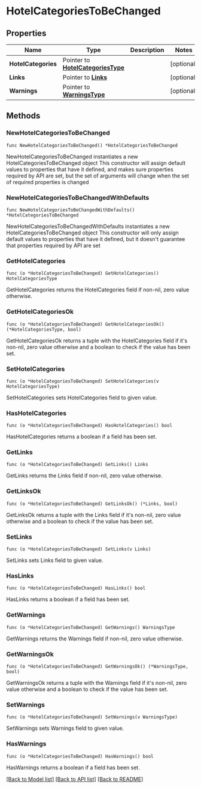 # HotelCategoriesToBeChanged

## Properties

Name | Type | Description | Notes
------------ | ------------- | ------------- | -------------
**HotelCategories** | Pointer to [**HotelCategoriesType**](HotelCategoriesType.md) |  | [optional] 
**Links** | Pointer to [**Links**](Links.md) |  | [optional] 
**Warnings** | Pointer to [**WarningsType**](WarningsType.md) |  | [optional] 

## Methods

### NewHotelCategoriesToBeChanged

`func NewHotelCategoriesToBeChanged() *HotelCategoriesToBeChanged`

NewHotelCategoriesToBeChanged instantiates a new HotelCategoriesToBeChanged object
This constructor will assign default values to properties that have it defined,
and makes sure properties required by API are set, but the set of arguments
will change when the set of required properties is changed

### NewHotelCategoriesToBeChangedWithDefaults

`func NewHotelCategoriesToBeChangedWithDefaults() *HotelCategoriesToBeChanged`

NewHotelCategoriesToBeChangedWithDefaults instantiates a new HotelCategoriesToBeChanged object
This constructor will only assign default values to properties that have it defined,
but it doesn't guarantee that properties required by API are set

### GetHotelCategories

`func (o *HotelCategoriesToBeChanged) GetHotelCategories() HotelCategoriesType`

GetHotelCategories returns the HotelCategories field if non-nil, zero value otherwise.

### GetHotelCategoriesOk

`func (o *HotelCategoriesToBeChanged) GetHotelCategoriesOk() (*HotelCategoriesType, bool)`

GetHotelCategoriesOk returns a tuple with the HotelCategories field if it's non-nil, zero value otherwise
and a boolean to check if the value has been set.

### SetHotelCategories

`func (o *HotelCategoriesToBeChanged) SetHotelCategories(v HotelCategoriesType)`

SetHotelCategories sets HotelCategories field to given value.

### HasHotelCategories

`func (o *HotelCategoriesToBeChanged) HasHotelCategories() bool`

HasHotelCategories returns a boolean if a field has been set.

### GetLinks

`func (o *HotelCategoriesToBeChanged) GetLinks() Links`

GetLinks returns the Links field if non-nil, zero value otherwise.

### GetLinksOk

`func (o *HotelCategoriesToBeChanged) GetLinksOk() (*Links, bool)`

GetLinksOk returns a tuple with the Links field if it's non-nil, zero value otherwise
and a boolean to check if the value has been set.

### SetLinks

`func (o *HotelCategoriesToBeChanged) SetLinks(v Links)`

SetLinks sets Links field to given value.

### HasLinks

`func (o *HotelCategoriesToBeChanged) HasLinks() bool`

HasLinks returns a boolean if a field has been set.

### GetWarnings

`func (o *HotelCategoriesToBeChanged) GetWarnings() WarningsType`

GetWarnings returns the Warnings field if non-nil, zero value otherwise.

### GetWarningsOk

`func (o *HotelCategoriesToBeChanged) GetWarningsOk() (*WarningsType, bool)`

GetWarningsOk returns a tuple with the Warnings field if it's non-nil, zero value otherwise
and a boolean to check if the value has been set.

### SetWarnings

`func (o *HotelCategoriesToBeChanged) SetWarnings(v WarningsType)`

SetWarnings sets Warnings field to given value.

### HasWarnings

`func (o *HotelCategoriesToBeChanged) HasWarnings() bool`

HasWarnings returns a boolean if a field has been set.


[[Back to Model list]](../README.md#documentation-for-models) [[Back to API list]](../README.md#documentation-for-api-endpoints) [[Back to README]](../README.md)


